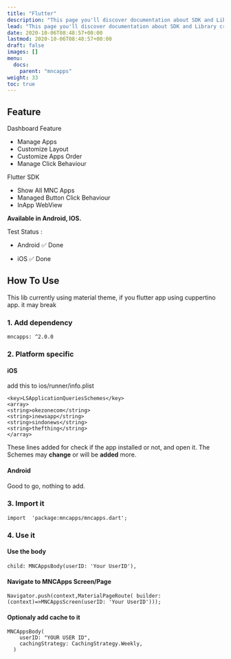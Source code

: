 ```yaml
---
title: "Flutter"
description: "This page you'll discover documentation about SDK and Library created by mobile team at MNC Innovation Center"
lead: "This page you'll discover documentation about SDK and Library created by mobile team at MNC Innovation Center"
date: 2020-10-06T08:48:57+00:00
lastmod: 2020-10-06T08:48:57+00:00
draft: false
images: []
menu:
  docs:
    parent: "mncapps"
weight: 33
toc: true
---
```



## Feature

Dashboard Feature

* Manage Apps
* Customize Layout
* Customize Apps Order
* Manage Click Behaviour

Flutter SDK

* Show All MNC Apps
* Managed Button Click Behaviour
* InApp WebView

**Available in Android, IOS.**

Test Status :

* Android ✅ Done

* iOS ✅ Done

## How To Use

This lib currently using material theme, if you flutter app using cuppertino app. it may break

### 1. Add dependency

    mncapps: ^2.0.0

### 2. Platform specific

#### iOS

add this to ios/runner/info.plist

    <key>LSApplicationQueriesSchemes</key>
    <array>
    <string>okezonecom</string>
    <string>inewsapp</string>
    <string>sindonews</string>
    <string>thefthing</string>
    </array>   
These lines added for check  if the app installed or not, and open it.
The Schemes may **change** or will be **added** more.

#### Android

Good to go, nothing to add.

### 3. Import it

    import  'package:mncapps/mncapps.dart';

### 4. Use it

#### Use the body

    child: MNCAppsBody(userID: 'Your UserID'),

#### Navigate to MNCApps Screen/Page

    Navigator.push(context,MaterialPageRoute( builder: (context)=>MNCAppsScreen(userID: 'Your UserID')));

#### Optionaly add cache to it

    MNCAppsBody(
        userID: "YOUR USER ID",
        cachingStrategy: CachingStrategy.Weekly,
      )
